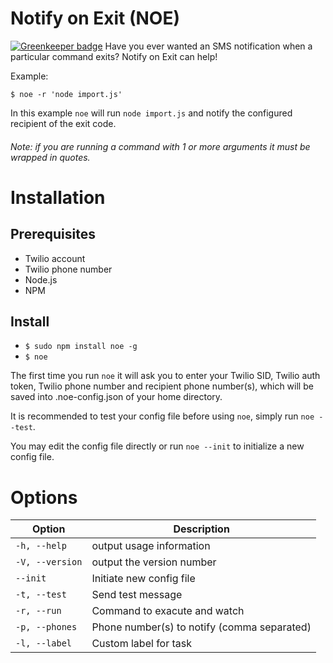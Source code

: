 # Notify on Exit (NOE)

[![Greenkeeper badge](https://badges.greenkeeper.io/imaustink/noe.svg)](https://greenkeeper.io/)
Have you ever wanted an SMS notification when a particular command exits? Notify on Exit can help!

Example:
```
$ noe -r 'node import.js'
```
In this example ```noe``` will run ```node import.js``` and notify the configured recipient of the exit code.
###### Note: if you are running a command with 1 or more arguments it must be wrapped in quotes.

# Installation

## Prerequisites

* Twilio account
* Twilio phone number
* Node.js
* NPM

## Install

* ```$ sudo npm install noe -g```
* ```$ noe```

The first time you run ```noe``` it will ask you to enter your Twilio SID, Twilio auth token, Twilio phone number and recipient phone number(s), which will be saved into .noe-config.json of your home directory.

It is recommended to test your config file before using ```noe```, simply run ```noe --test```.

You may edit the config file directly or run ```noe --init``` to initialize a new config file.

# Options
| Option              | Description                                 |
|---------------------|---------------------------------------------|
| ```-h, --help```    | output usage information                    |
| ```-V, --version``` | output the version number                   |
| ```--init```        | Initiate new config file                    |
| ```-t, --test```    | Send test message                           |
| ```-r, --run```     | Command to exacute and watch                |
| ```-p, --phones```  | Phone number(s) to notify (comma separated) |
| ```-l, --label```   | Custom label for task                       |
